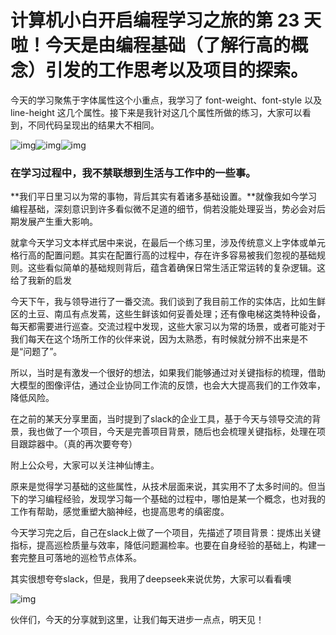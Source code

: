 # 计算机小白开启编程学习之旅的第 23 天啦！今天是由编程基础（了解行高的概念）引发的工作思考以及项目的探索。

今天的学习聚焦于字体属性这个小重点，我学习了 font-weight、font-style 以及 line-height 这几个属性。接下来是我针对这几个属性所做的练习，大家可以看到，不同代码呈现出的结果大不相同。

![img](https://get-notes.umiwi.com/get_notes_img%2F202502022207%2Fgetnotes_img_19e7df06c0011638.png?Expires=1741098390&OSSAccessKeyId=LTAI5t6kUibt8AreBbAbqYr3&Signature=qMd4EUEZ%2FczBWhpbsKPrmsWpxro%3D&x-oss-process=image%2Fresize%2Cw_720)![img](https://get-notes.umiwi.com/get_notes_img%2F202502022207%2Fgetnotes_img_19e7df0a4000cc54.png?Expires=1741098390&OSSAccessKeyId=LTAI5t6kUibt8AreBbAbqYr3&Signature=nItj6MPnnDucBn5BZtoxByxy9f0%3D&x-oss-process=image%2Fresize%2Cw_720)![img](https://get-notes.umiwi.com/get_notes_img%2F202502022207%2Fgetnotes_img_19e7df0d40011638.png?Expires=1741098390&OSSAccessKeyId=LTAI5t6kUibt8AreBbAbqYr3&Signature=zdeQN86ZhR9Nj6nrUfsZ9Z3aQ7s%3D&x-oss-process=image%2Fresize%2Cw_720)

### 在学习过程中，我不禁联想到生活与工作中的一些事。

**我们平日里习以为常的事物，背后其实有着诸多基础设置。**就像我如今学习编程基础，深刻意识到许多看似微不足道的细节，倘若没能处理妥当，势必会对后期发展产生重大影响。

就拿今天学习文本样式居中来说，在最后一个练习里，涉及传统意义上字体或单元格行高的配置问题。其实在配置行高的过程中，存在许多容易被我们忽视的基础规则。这些看似简单的基础规则背后，蕴含着确保日常生活正常运转的复杂逻辑。这给了我新的启发

今天下午，我与领导进行了一番交流。我们谈到了我目前工作的实体店，比如生鲜区的土豆、南瓜有点发蔫，这些生鲜该如何妥善处理；还有像电梯这类特种设备，每天都需要进行巡查。交流过程中发现，这些大家习以为常的场景，或者可能对于我们每天在这个场所工作的伙伴来说，因为太熟悉，有时候就分辨不出来是不是“问题了”。

所以，当时是有激发一个很好的想法，如果我们能够通过对关键指标的梳理，借助大模型的图像评估，通过企业协同工作流的反馈，也会大大提高我们的工作效率，降低风险。

在之前的某天分享里面，当时提到了slack的企业工具，基于今天与领导交流的背景，我也做了一个项目，今天是完善项目背景，随后也会梳理关键指标，处理在项目跟踪器中。（真的再次要夸夸）

附上公众号，大家可以关注神仙博主。

原来是觉得学习基础的这些属性，从技术层面来说，其实用不了太多时间的。但当下的学习编程经验，发现学习每一个基础的过程中，哪怕是某一个概念，也对我的工作有帮助，感觉重塑大脑神经，也提高思考的缜密度。

今天学习完之后，自己在slack上做了一个项目，先描述了项目背景：提炼出关键指标，提高巡检质量与效率，降低问题漏检率。也要在自身经验的基础上，构建一套完整且可落地的巡检节点体系。

其实很想夸夸slack，但是，我用了deepseek来说优势，大家可以看看噢

![img](https://get-notes.umiwi.com/get_notes_img%2F202502022226%2Fgetnotes_img_19e7e02400001568.png?Expires=1741098390&OSSAccessKeyId=LTAI5t6kUibt8AreBbAbqYr3&Signature=brGcv0lTx%2BcDajO1WA%2BDcM7W%2Fds%3D&x-oss-process=image%2Fresize%2Cw_720)

伙伴们，今天的分享就到这里，让我们每天进步一点点，明天见！
